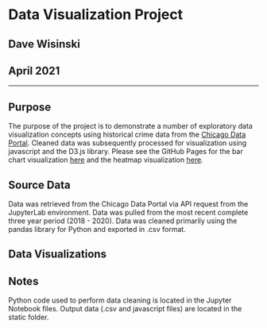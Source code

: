 # Data Visualization Project
Dave Wisinski
----
April 2021
----
----

## Purpose

The purpose of the project is to demonstrate a number of exploratory data visualization concepts using historical crime data from the [Chicago Data Portal](https://data.cityofchicago.org/Public-Safety/Crimes-2001-to-Present/ijzp-q8t2). Cleaned data was subsequently processed for visualization using javascript and the D3.js library. Please see the GitHub Pages for the bar chart visualization [here](https://dwisinski.github.io/Data-viz-project/location_bar.html) and the heatmap visualization [here](https://dwisinski.github.io/Data-viz-project/heatmap.html).

## Source Data

Data was retrieved from the Chicago Data Portal via API request from the JupyterLab environment. Data was pulled from the most recent complete three year period (2018 - 2020). Data was cleaned primarily using the pandas library for Python and exported in .csv format.

## Data Visualizations

## Notes

Python code used to perform data cleaning is located in the Jupyter Notebook files. Output data (.csv and javascript files) are located in the static folder.